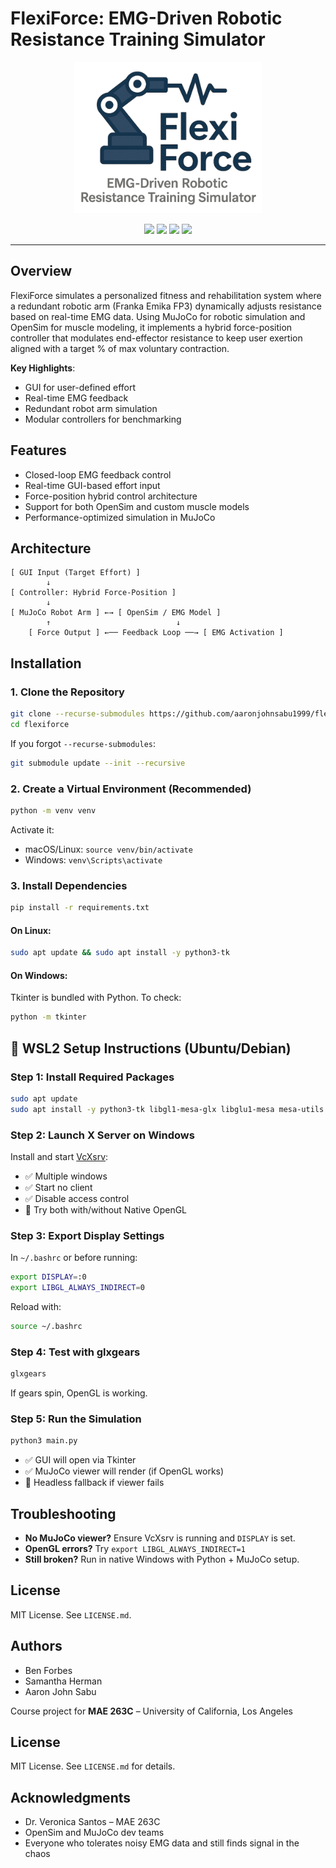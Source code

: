 # FlexiForce: EMG-Driven Robotic Resistance Training Simulator

<p align="center">
  <img src="flexiforce-logo.png" alt="FlexiForce Logo" width="300"/>
</p>

<p align="center">
  <img src="https://img.shields.io/badge/Python-3.10-blue?logo=python"/>
  <img src="https://img.shields.io/badge/code%20style-black-000000.svg?style=flat&logo=python"/>
  <img src="https://img.shields.io/badge/MuJoCo-enabled-orange?logo=robotframework"/>
  <img src="https://img.shields.io/badge/OpenSim-integrated-lightgrey?logo=opensourceinitiative"/>
</p>

---

## Overview

FlexiForce simulates a personalized fitness and rehabilitation system where a redundant robotic arm (Franka Emika FP3) dynamically adjusts resistance based on real-time EMG data. Using MuJoCo for robotic simulation and OpenSim for muscle modeling, it implements a hybrid force-position controller that modulates end-effector resistance to keep user exertion aligned with a target % of max voluntary contraction.

**Key Highlights**:
- GUI for user-defined effort
- Real-time EMG feedback
- Redundant robot arm simulation
- Modular controllers for benchmarking

## Features

- Closed-loop EMG feedback control
- Real-time GUI-based effort input
- Force-position hybrid control architecture
- Support for both OpenSim and custom muscle models
- Performance-optimized simulation in MuJoCo

## Architecture

```
[ GUI Input (Target Effort) ] 
        ↓ 
[ Controller: Hybrid Force-Position ]
        ↓
[ MuJoCo Robot Arm ] ←→ [ OpenSim / EMG Model ]
        ↑                            ↓
    [ Force Output ] ←── Feedback Loop ──→ [ EMG Activation ]
```

## Installation

### 1. Clone the Repository

```bash
git clone --recurse-submodules https://github.com/aaronjohnsabu1999/flexiforce.git
cd flexiforce
```

If you forgot `--recurse-submodules`:
```bash
git submodule update --init --recursive
```

### 2. Create a Virtual Environment (Recommended)

```bash
python -m venv venv
```

Activate it:
- macOS/Linux: `source venv/bin/activate`
- Windows: `venv\Scripts\activate`

### 3. Install Dependencies

```bash
pip install -r requirements.txt
```

#### On Linux:
```bash
sudo apt update && sudo apt install -y python3-tk
```

#### On Windows:
Tkinter is bundled with Python. To check:
```bash
python -m tkinter
```

## 🐧 WSL2 Setup Instructions (Ubuntu/Debian)

### Step 1: Install Required Packages

```bash
sudo apt update
sudo apt install -y python3-tk libgl1-mesa-glx libglu1-mesa mesa-utils
```

### Step 2: Launch X Server on Windows

Install and start [VcXsrv](https://sourceforge.net/projects/vcxsrv/):

- ✅ Multiple windows
- ✅ Start no client
- ✅ Disable access control
- 🔁 Try both with/without Native OpenGL

### Step 3: Export Display Settings

In `~/.bashrc` or before running:
```bash
export DISPLAY=:0
export LIBGL_ALWAYS_INDIRECT=0
```
Reload with:
```bash
source ~/.bashrc
```

### Step 4: Test with glxgears

```bash
glxgears
```

If gears spin, OpenGL is working.

### Step 5: Run the Simulation

```bash
python3 main.py
```

- ✅ GUI will open via Tkinter
- ✅ MuJoCo viewer will render (if OpenGL works)
- 🔁 Headless fallback if viewer fails

## Troubleshooting

- **No MuJoCo viewer?** Ensure VcXsrv is running and `DISPLAY` is set.
- **OpenGL errors?** Try `export LIBGL_ALWAYS_INDIRECT=1`
- **Still broken?** Run in native Windows with Python + MuJoCo setup.

## License

MIT License. See `LICENSE.md`.

## Authors

- Ben Forbes  
- Samantha Herman  
- Aaron John Sabu  

Course project for **MAE 263C** – University of California, Los Angeles

## License

MIT License. See `LICENSE.md` for details.

## Acknowledgments

- Dr. Veronica Santos – MAE 263C
- OpenSim and MuJoCo dev teams
- Everyone who tolerates noisy EMG data and still finds signal in the chaos
